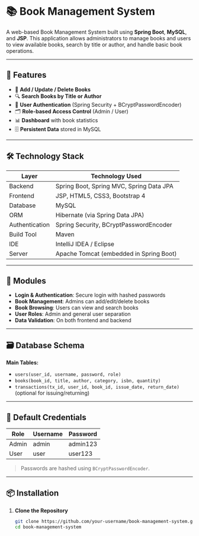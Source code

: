 # 📚 Book Management System

A web-based Book Management System built using **Spring Boot**, **MySQL**, and **JSP**. This application allows administrators to manage books and users to view available books, search by title or author, and handle basic book operations.

---

## 🚀 Features

- 📘 **Add / Update / Delete Books**
- 🔍 **Search Books by Title or Author**
- 👥 **User Authentication** (Spring Security + BCryptPasswordEncoder)
- 🗂️ **Role-based Access Control** (Admin / User)
- 📊 **Dashboard** with book statistics
- 🗄️ **Persistent Data** stored in MySQL

---

## 🛠️ Technology Stack

| Layer              | Technology Used                        |
|-------------------|----------------------------------------|
| Backend            | Spring Boot, Spring MVC, Spring Data JPA |
| Frontend           | JSP, HTML5, CSS3, Bootstrap 4          |
| Database           | MySQL                                  |
| ORM                | Hibernate (via Spring Data JPA)        |
| Authentication     | Spring Security, BCryptPasswordEncoder |
| Build Tool         | Maven                                  |
| IDE                | IntelliJ IDEA / Eclipse                |
| Server             | Apache Tomcat (embedded in Spring Boot) |

---

## 🧩 Modules

- **Login & Authentication**: Secure login with hashed passwords
- **Book Management**: Admins can add/edit/delete books
- **Book Browsing**: Users can view and search books
- **User Roles**: Admin and general user separation
- **Data Validation**: On both frontend and backend

---

## 🗃️ Database Schema

**Main Tables:**
- `users(user_id, username, password, role)`
- `books(book_id, title, author, category, isbn, quantity)`
- `transactions(tx_id, user_id, book_id, issue_date, return_date)` (optional for issuing/returning)

---

## 🔐 Default Credentials

| Role  | Username | Password  |
|-------|----------|-----------|
| Admin | admin    | admin123  |
| User  | user     | user123   |

> Passwords are hashed using `BCryptPasswordEncoder`.

---

## 📦 Installation

1. **Clone the Repository**
   ```bash
   git clone https://github.com/your-username/book-management-system.git
   cd book-management-system
